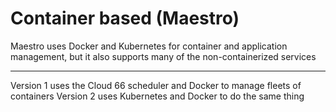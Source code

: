 Container based (Maestro) 
=========================
Maestro uses Docker and Kubernetes for container and application management, but it also supports many of the non-containerized services

---
Version 1 uses the Cloud 66 scheduler and Docker to manage fleets of containers
Version 2 uses Kubernetes and Docker to do the same thing